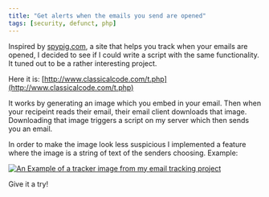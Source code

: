 ```yaml
---
title: "Get alerts when the emails you send are opened"
tags: [security, defunct, php]
---
```


Inspired by [spypig.com](http://www.spypig.com/), a site that helps you track when your emails are opened, I decided to see if I could write a script with the same functionality. It tuned out to be a rather interesting project.

Here it is: [http://www.classicalcode.com/t.php](http://www.classicalcode.com/t.php)

It works by generating an image which you embed in your email. Then when your recipeint reads their email, their email client downloads that image. Downloading that image triggers a script on my server which then sends you an email.

In order to make the image look less suspicious I implemented a feature where the image is a string of text of the senders choosing. Example:

[![An Example of a tracker image from my email tracking project](/uploads/2008/06/t1.png "Tracker Image")](/uploads/2008/06/t1.png)

Give it a try!
